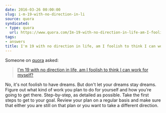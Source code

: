 ```yaml
---
date: 2016-03-26 00:00:00
slug: i-m-19-with-no-direction-in-li
source: quora
syndicated:
- type: quora
  url: https://www.quora.com/Im-19-with-no-direction-in-life-am-I-foolish-to-think-I-can-work-for-myself/answer/Roy-Tang
tags:
- answers
title: I'm 19 with no direction in life, am I foolish to think I can work for myself?
---
```


Someone on [quora](https://quora.com) asked:

> [I'm 19 with no direction in life, am I foolish to think I can work for myself?](https://www.quora.com/Im-19-with-no-direction-in-life-am-I-foolish-to-think-I-can-work-for-myself/answer/Roy-Tang)


No, it's not foolish to have dreams. But don't let your dreams stay dreams. Figure out what kind of work you plan to do for yourself and how you're going to get there. Step-by-step, as detailed as possible. Take the first steps to get to your goal. Review your plan on a regular basis and make sure that either you are still on that plan or you want to take a different direction.